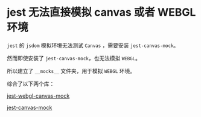<!--
 * @Autor: Guo Kainan
 * @Date: 2021-09-07 10:33:11
 * @LastEditors: Guo Kainan
 * @LastEditTime: 2021-09-07 16:41:06
 * @Description: 
-->
# jest 无法直接模拟 canvas 或者 WEBGL 环境
`jest` 的 `jsdom` 模拟环境无法测试 `Canvas` ，需要安装 `jest-canvas-mock`。

然而即使安装了 `jest-canvas-mock`，也无法模拟 `WEBGL`。

所以建立了 `__mocks__` 文件夹，用于模拟 `WEBGL` 环境。

综合了以下两个库：

[jest-webgl-canvas-mock](https://github.com/Adamfsk/jest-webgl-canvas-mock)

[jest-canvas-mock](https://github.com/hustcc/jest-canvas-mock)